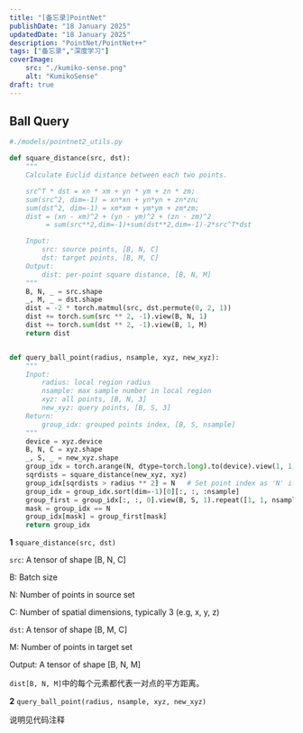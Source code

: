 ```yaml
---
title: "[备忘录]PointNet"
publishDate: "18 January 2025"
updatedDate: "18 January 2025"
description: "PointNet/PointNet++"
tags: ["备忘录","深度学习"]
coverImage:
    src: "./kumiko-sense.png"
    alt: "KumikoSense"
draft: true
---
```



## Ball Query

```python title="Ball Query"
#./models/pointnet2_utils.py

def square_distance(src, dst):
    """
    Calculate Euclid distance between each two points.

    src^T * dst = xn * xm + yn * ym + zn * zm;
    sum(src^2, dim=-1) = xn*xn + yn*yn + zn*zn;
    sum(dst^2, dim=-1) = xm*xm + ym*ym + zm*zm;
    dist = (xn - xm)^2 + (yn - ym)^2 + (zn - zm)^2
         = sum(src**2,dim=-1)+sum(dst**2,dim=-1)-2*src^T*dst

    Input:
        src: source points, [B, N, C]
        dst: target points, [B, M, C]
    Output:
        dist: per-point square distance, [B, N, M]
    """
    B, N, _ = src.shape
    _, M, _ = dst.shape
    dist = -2 * torch.matmul(src, dst.permute(0, 2, 1))
    dist += torch.sum(src ** 2, -1).view(B, N, 1)
    dist += torch.sum(dst ** 2, -1).view(B, 1, M)
    return dist


def query_ball_point(radius, nsample, xyz, new_xyz):
    """
    Input:
        radius: local region radius
        nsample: max sample number in local region
        xyz: all points, [B, N, 3]
        new_xyz: query points, [B, S, 3]
    Return:
        group_idx: grouped points index, [B, S, nsample]
    """
    device = xyz.device
    B, N, C = xyz.shape
    _, S, _ = new_xyz.shape
    group_idx = torch.arange(N, dtype=torch.long).to(device).view(1, 1, N).repeat([B, S, 1])    # Create index for all points
    sqrdists = square_distance(new_xyz, xyz)
    group_idx[sqrdists > radius ** 2] = N   # Set point index as 'N' if dist > radius
    group_idx = group_idx.sort(dim=-1)[0][:, :, :nsample]
    group_first = group_idx[:, :, 0].view(B, S, 1).repeat([1, 1, nsample])
    mask = group_idx == N
    group_idx[mask] = group_first[mask]
    return group_idx

```

**1** `square_distance(src, dst)`

`src`: A tensor of shape [B, N, C]

B: Batch size

N: Number of points in source set

C: Number of spatial dimensions, typically 3 (e.g, x, y, z)

`dst`: A tensor of shape [B, M, C]

M: Number of points in target set

Output: A tensor of shape [B, N, M]

`dist[B, N, M]`中的每个元素都代表一对点的平方距离。

**2** `query_ball_point(radius, nsample, xyz, new_xyz)`

说明见代码注释

